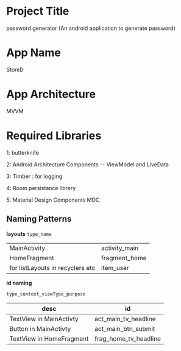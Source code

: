 # Project Title
password generator (An android application to generate password)
# App Name
StoreD
# App Architecture 
MVVM
# Required Libraries
1: butterknife

2: Android Architecture Components -- ViewModel and LiveData

3: Timber : for logging

4: Room persistance librery

5: Material Design Components MDC

## Naming Patterns

**layouts**
`type_name`




|||
|--|--|
|MainActivity|activity_main|
|HomeFragment|fragment_home|
|for listLayouts in recyclers etc|item_user|

**id naming**

    type_context_viewType_purpose

|desc|id|
|-|-|
|TextView in MainActivty|act_main_tv_headline|
|Button in MainActivty|act_main_btn_submit|
|TextView in HomeFragment|frag_home_tv_headline|
